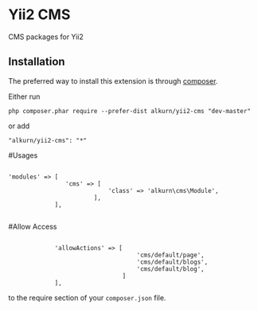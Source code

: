 Yii2 CMS
==================
CMS packages for Yii2

Installation
------------

The preferred way to install this extension is through [composer](http://getcomposer.org/download/).

Either run

```
php composer.phar require --prefer-dist alkurn/yii2-cms "dev-master"
```

or add

```
"alkurn/yii2-cms": "*"
```
#Usages
```

'modules' => [
                'cms' => [
                            'class' => 'alkurn\cms\Module',
                        ],
             ],
             
```       
#Allow Access
     
```        'as access' => [

             'allowActions' => [
                                    'cms/default/page',
                                    'cms/default/blogs',
                                    'cms/default/blog',
                                ]
             ],
```

to the require section of your `composer.json` file.


